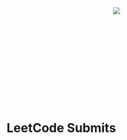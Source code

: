 <div align="center" style="height: 220px">
  <img src="https://user-images.githubusercontent.com/64186927/189507377-b3d56f7d-c30b-4514-a41d-581acfe4c10e.png">
</div>

# LeetCode Submits

